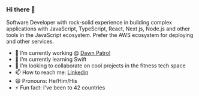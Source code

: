 ### Hi there 👋
Software Developer with rock-solid experience in building complex applications with JavaScript, TypeScript, React, Next.js, Node.js and other tools in the JavaScript ecosystem. Prefer the AWS ecosystem for deploying and other services.

- 🔭 I’m currently working @ [Dawn Patrol](https://www.dawnpatrol.cloud/)
- 🌱 I’m currently learning Swift
- 👯 I’m looking to collaborate on cool projects in the fitness tech space
- 📫 How to reach me: [Linkedin](https://www.linkedin.com/in/nickhall122/)
- 😄 Pronouns: He/Him/His
- ⚡ Fun fact: I've been to 42 countries

